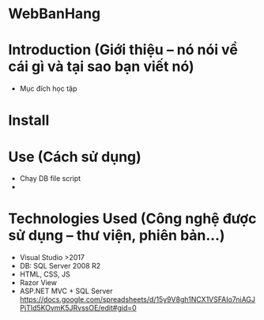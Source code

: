 # WebBanHang
# Introduction (Giới thiệu – nó nói về cái gì và tại sao bạn viết nó)
- Mục đích học tập
# Install
# Use (Cách sử dụng)
- Chạy DB file script
- 
# Technologies Used (Công nghệ được sử dụng – thư viện, phiên bản…)
- Visual Studio >2017
- DB: SQL Server 2008 R2
- HTML, CSS, JS
- Razor View
- ASP.NET MVC + SQL Server
https://docs.google.com/spreadsheets/d/15y9V8gh1NCX1VSFAIo7niAGJPjTId5KOvmK5JRvssOE/edit#gid=0
